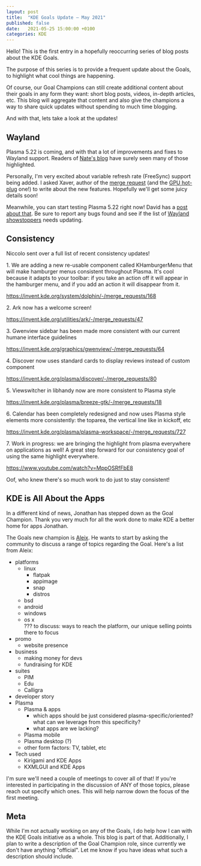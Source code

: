 ```yaml
---
layout: post
title:  "KDE Goals Update – May 2021"
published: false
date:   2021-05-25 15:00:00 +0100
categories: KDE
---
```


Hello! This is the first entry in a hopefully reoccurring series of blog posts about the KDE Goals.

The purpose of this series is to provide a frequent update about the Goals, to highlight what cool things are happening.

Of course, our Goal Champions can still create additional content about their goals in any form they want: short blog posts, videos, in-depth articles, etc. This blog will aggregate that content and also give the champions a way to share quick updates without spending to much time blogging.

And with that, lets take a look at the updates!

## Wayland

Plasma 5.22 is coming, and with that a lot of improvements and fixes to Wayland support. Readers of [Nate's blog](https://pointieststick.com/) have surely seen many of those highlighted.

Personally, I'm very excited about variable refresh rate (FreeSync) support being added. I asked Xaver, author of the [merge request](https://invent.kde.org/plasma/kwin/-/merge_requests/718) (and the [GPU hot-plug](https://invent.kde.org/plasma/kwin/-/merge_requests/811) one!) to write about the new features. Hopefully we'll get some juicy details soon!

Meanwhile, you can start testing Plasma 5.22 right now! David has a [post about that](http://blog.davidedmundson.co.uk/blog/plasma-5-22-beta-testing-day/). Be sure to report any bugs found and see if the list of [Wayland showstoppers](https://community.kde.org/Plasma/Wayland_Showstoppers) needs updating.

## Consistency

Niccolo sent over a full list of recent consistency updates!

1\. We are adding a new re-usable component called KHamburgerMenu that will make hamburger menus consistent throughout Plasma. It's cool because it adapts to your toolbar: if you take an action off it will appear in the hamburger menu, and if you add an action it will disappear from it.

<https://invent.kde.org/system/dolphin/-/merge_requests/168>

2\. Ark now has a welcome screen!

<https://invent.kde.org/utilities/ark/-/merge_requests/47>

3\. Gwenview sidebar has been made more consistent with our current humane interface guidelines

<https://invent.kde.org/graphics/gwenview/-/merge_requests/64>

4\. Discover now uses standard cards to display reviews instead of custom component

<https://invent.kde.org/plasma/discover/-/merge_requests/80>

5\. Viewswitcher in libhandy now are more consistent to Plasma style

<https://invent.kde.org/plasma/breeze-gtk/-/merge_requests/18>

6\. Calendar has been completely redesigned and now uses Plasma style elements more consistently: the toparea, the vertical line like in kickoff, etc

<https://invent.kde.org/plasma/plasma-workspace/-/merge_requests/727>

7\. Work in progress: we are bringing the highlight from plasma everywhere on applications as well! A great step forward for our consistency goal of using the same highlight everywhere.

<https://www.youtube.com/watch?v=MppOSRfFbE8>

Oof, who knew there's so much work to do just to stay consistent!

## KDE is All About the Apps

In a different kind of news, Jonathan has stepped down as the Goal Champion. Thank you very much for all the work done to make KDE a better home for apps Jonathan.

The Goals new champion is [Aleix](http://www.proli.net/). He wants to start by asking the community to discuss a range of topics regarding the Goal. Here's a list from Aleix:

* platforms
  * linux
    * flatpak
    * appimage
    * snap
    * distros
  * bsd
  * android
  * windows
  * os x\
    ??? to discuss: ways to reach the platform, our unique selling points there to focus
* promo
  * website presence
* business
  * making money for devs
  * fundraising for KDE
* suites
  * PIM
  * Edu
  * Calligra
* developer story
* Plasma
  * Plasma & apps
    * which apps should be just considered plasma-specific/oriented? what can we leverage from this specificity?
    * what apps are we lacking?
  * Plasma mobile
  * Plasma desktop (?)
  * other form factors: TV, tablet, etc
* Tech used
  * Kirigami and KDE Apps
  * KXMLGUI and KDE Apps

I'm sure we'll need a couple of meetings to cover all of that! If you're interested in participating in the discussion of ANY of those topics, please reach out specify which ones. This will help narrow down the focus of the first meeting.

## Meta

While I'm not actually working on any of the Goals, I do help how I can with the KDE Goals initiative as a whole. This blog is part of that. Additionally, I plan to write a description of the Goal Champion role, since currently we don't have anything "official". Let me know if you have ideas what such a description should include.
